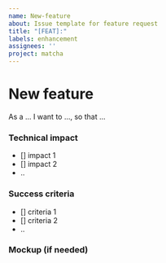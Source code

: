 ```yaml
---
name: New-feature
about: Issue template for feature request
title: "[FEAT]:"
labels: enhancement
assignees: ''
project: matcha
---
```


# New feature

As a ... I want to ..., so that ...

### Technical impact

- [] impact 1
- [] impact 2
- ..

### Success criteria

- [] criteria 1
- [] criteria 2
- ..

### Mockup (if needed)
